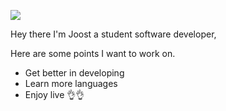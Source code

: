 
<a target="_blank" rel="noopener noreferrer nofollow" href="https://camo.githubusercontent.com/daa279ca78be42b310b9d7d7ea35f996418037e6fc81a54fc91ce6732e7f2e9e/68747470733a2f2f63617073756c652d72656e6465722e76657263656c2e6170702f6170693f747970653d776176696e6726636f6c6f723d6772616469656e7426746578743d48656c6c6f21266865696768743d3130302673656374696f6e3d686561646572"><img src="https://capsule-render.vercel.app/api?type=waving&height=300&color=gradient&text=Hello%20everyone%20👌&textBg=false&animation=fadeIn&desc=Made%20by%20JoostSchreuders&descAlignY=68&strokeWidth=0.5&stroke=000000" data-canonical-src="https://capsule-render.vercel.app/api?type=waving&amp;color=gradient&amp;text=Hello!&amp;height=100&amp;section=header" style="max-width: 100%;"></a>

Hey there I'm Joost a student software developer,

Here are some points I want to work on.
-  Get better in developing
-  Learn more languages
-  Enjoy live
  👌👌
